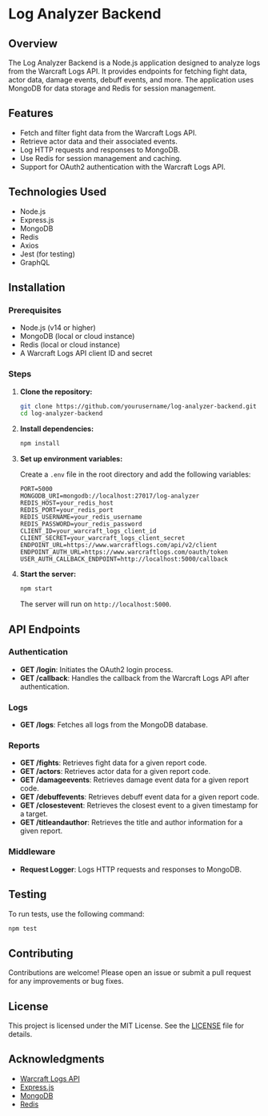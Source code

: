 # Log Analyzer Backend

## Overview

The Log Analyzer Backend is a Node.js application designed to analyze logs from the Warcraft Logs API. It provides endpoints for fetching fight data, actor data, damage events, debuff events, and more. The application uses MongoDB for data storage and Redis for session management.

## Features

- Fetch and filter fight data from the Warcraft Logs API.
- Retrieve actor data and their associated events.
- Log HTTP requests and responses to MongoDB.
- Use Redis for session management and caching.
- Support for OAuth2 authentication with the Warcraft Logs API.

## Technologies Used

- Node.js
- Express.js
- MongoDB
- Redis
- Axios
- Jest (for testing)
- GraphQL

## Installation

### Prerequisites

- Node.js (v14 or higher)
- MongoDB (local or cloud instance)
- Redis (local or cloud instance)
- A Warcraft Logs API client ID and secret

### Steps

1. **Clone the repository:**

   ```bash
   git clone https://github.com/yourusername/log-analyzer-backend.git
   cd log-analyzer-backend
   ```

2. **Install dependencies:**

   ```bash
   npm install
   ```

3. **Set up environment variables:**

   Create a `.env` file in the root directory and add the following variables:

   ```plaintext
   PORT=5000
   MONGODB_URI=mongodb://localhost:27017/log-analyzer
   REDIS_HOST=your_redis_host
   REDIS_PORT=your_redis_port
   REDIS_USERNAME=your_redis_username
   REDIS_PASSWORD=your_redis_password
   CLIENT_ID=your_warcraft_logs_client_id
   CLIENT_SECRET=your_warcraft_logs_client_secret
   ENDPOINT_URL=https://www.warcraftlogs.com/api/v2/client
   ENDPOINT_AUTH_URL=https://www.warcraftlogs.com/oauth/token
   USER_AUTH_CALLBACK_ENDPOINT=http://localhost:5000/callback
   ```

4. **Start the server:**

   ```bash
   npm start
   ```

   The server will run on `http://localhost:5000`.

## API Endpoints

### Authentication

- **GET /login**: Initiates the OAuth2 login process.
- **GET /callback**: Handles the callback from the Warcraft Logs API after authentication.

### Logs

- **GET /logs**: Fetches all logs from the MongoDB database.

### Reports

- **GET /fights**: Retrieves fight data for a given report code.
- **GET /actors**: Retrieves actor data for a given report code.
- **GET /damageevents**: Retrieves damage event data for a given report code.
- **GET /debuffevents**: Retrieves debuff event data for a given report code.
- **GET /closestevent**: Retrieves the closest event to a given timestamp for a target.
- **GET /titleandauthor**: Retrieves the title and author information for a given report.

### Middleware

- **Request Logger**: Logs HTTP requests and responses to MongoDB.

## Testing

To run tests, use the following command:

```bash
npm test
```

## Contributing

Contributions are welcome! Please open an issue or submit a pull request for any improvements or bug fixes.

## License

This project is licensed under the MIT License. See the [LICENSE](LICENSE) file for details.

## Acknowledgments

- [Warcraft Logs API](https://www.warcraftlogs.com/v2/docs)
- [Express.js](https://expressjs.com/)
- [MongoDB](https://www.mongodb.com/)
- [Redis](https://redis.io/)
